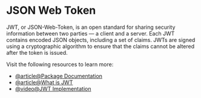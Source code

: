 # JSON Web Token

JWT, or JSON-Web-Token, is an open standard for sharing security information between two parties — a client and a server. Each JWT contains encoded JSON objects, including a set of claims. JWTs are signed using a cryptographic algorithm to ensure that the claims cannot be altered after the token is issued.

Visit the following resources to learn more:

- [@article@Package Documentation](https://www.npmjs.com/package/jsonwebtoken)
- [@article@What is JWT](https://www.akana.com/blog/what-is-jwt)
- [@video@JWT Implementation](https://www.youtube.com/watch?v=mbsmsi7l3r4)
